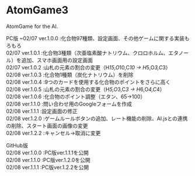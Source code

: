# AtomGame3
AtomGame for the AI.

PC版
~02/07 ver.1.0.0 :化合物97種類、設定画面、その他ゲームに関する実装もろもろ  
02/07  ver.1.0.1 :化合物3種類（次亜塩素酸ナトリウム、クロロホルム、エタノール）を追加、スマホ画面用の設定画面  
02/07  ver.1.0.2 :山札の元素の割合の変更（H*15,O*10,C*10 → H*5,O*3,C*3）  
02/08  ver.1.0.3 :化合物1種類（炭化ナトリウム）を削除  
02/08  ver.1.0.4 :9つのカードを使用する化合物のポイントをさらに高く  
02/08  ver.1.0.5 :山札の元素の割合の変更（H*5,O*3,C*3 → H*6,O*4,C*4）  
02/08  ver.1.0.6 :化合物のポイント調整（エタン、65→100）  
02/08  ver.1.1.0 :問い合わせ用のGoogleフォームを作成  
02/08  ver.1.1.1 :設定画面の修正  
02/08  ver.1.2.0 :ゲームルールボタンの追加、レート機能の削除、AI.jsとの連携の削除、スタート画面の画像の変更  
02/08  ver.1.2.2 :キャンセル→取消に変更　　
  
GitHub版  
02/08  ver.1.0.0 :PC版ver.1.1.1を公開  
02/08  ver.1.1.0 :PC版ver.1.2.0を公開  
02/08  ver.1.1.1 :PC版ver.1.2.2を公開  
